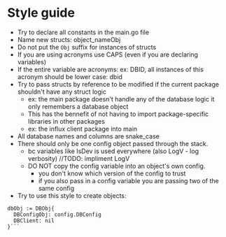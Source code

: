 # Style guide

- Try to declare all constants in the main.go file
- Name new structs: object_nameObj
- Do not put the `Obj` suffix for instances of structs
- If you are using acronyms use CAPS (even if you are declaring variables)
- If the entire variable are acronyms: ex: DBID, all instances of this acronym should be lower case: dbid
- Try to pass structs by reference to be modified if the current package shouldn't have any struct logic
    - ex: the main package doesn't handle any of the database logic it only remembers a database object
    - This has the bennefit of not having to import package-specific libraries in other packages
    - ex: the influx client package into main
- All database names and columns are snake_case
- There should only be one config object passed through the stack.
   - bc variables like IsDev is used everywhere (also LogV - log verbosity) //TODO: impliment LogV
   - DO NOT copy the config variable into an object's own config.
      - you don't know which version of the config to trust
      - if you also pass in a config variable you are passing two of the same config
- Try to use this style to create objects:
```
dbObj := DBObj{
  DBConfigObj: config.DBConfig
  DBClient: nil
}```
